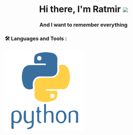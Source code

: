 <h1 align="center">Hi there, I'm Ratmir</a> 
<img src="https://github.com/blackcater/blackcater/raw/main/images/Hi.gif" height="32"/></h1>
<h3 align="center">And I want to remember everything</h3>

### :hammer_and_wrench: Languages and Tools :
<h3><img src="https://github.com/devicons/devicon/blob/master/icons/python/python-original-wordmark.svg" size="10"><h3>
